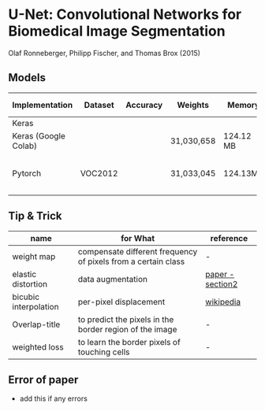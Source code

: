 # U-Net: Convolutional Networks for Biomedical Image Segmentation
Olaf Ronneberger, Philipp Fischer, and Thomas Brox (2015)

## Models

| Implementation | Dataset| Accuracy | Weights | Memory | Conv Ops | etc |
|---|---|---|---|---|---|---|
| Keras |   |   |  |  |   |    |
| Keras (Google Colab) |   |   | 31,030,658 | 124.12 MB |   |   |
| Pytorch | VOC2012 |  | 31,033,045 | 124.13MB |  | training source code [here](https://github.com/Jooong/segmentation-pytorch) |

## Tip & Trick

| name | for What | reference |
|---|---|---|
| weight map  | compensate different frequency of pixels from a certain class | - |
| elastic distortion | data augmentation | [paper - section2](http://cognitivemedium.com/assets/rmnist/Simard.pdf) |
| bicubic interpolation | per-pixel displacement | [wikipedia](https://en.wikipedia.org/wiki/Bicubic_interpolation) |
| Overlap-title | to predict the pixels in the border region of the image | - |
| weighted loss | to learn the border pixels of touching cells | - |
## Error of paper
- add this if any errors
